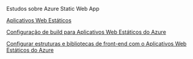 Estudos sobre Azure Static Web App

[Aplicativos Web Estáticos](https://azure.microsoft.com/pt-br/services/app-service/static/#overview)

[Configuração de build para Aplicativos Web Estáticos do Azure](https://docs.microsoft.com/pt-br/azure/static-web-apps/build-configuration?tabs=azure-devops)

[Configurar estruturas e bibliotecas de front-end com o Aplicativos Web Estáticos do Azure](https://docs.microsoft.com/pt-br/azure/static-web-apps/front-end-frameworks)